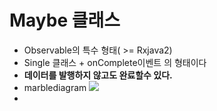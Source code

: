 Maybe 클래스
===
* Observable의 특수 형태( >= Rxjava2)
* Single 클래스 + onComplete이벤트 의 형태이다
* **데이터를 발행하지 않고도 완료할수 있다.**
* marblediagram
  ![](/img/marblediagram_maybe.png)
* 
